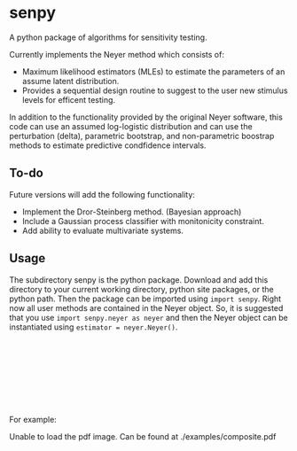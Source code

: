 # senpy
A python package of algorithms for sensitivity testing.

Currently implements the Neyer method which consists of:
  - Maximum likelihood estimators (MLEs) to estimate the parameters of an assume latent distribution.
  - Provides a sequential design routine to suggest to the user new stimulus levels for efficent testing.
  
In addition to the functionality provided by the original Neyer software, this code can use an assumed log-logistic distribution and can use the perturbation (delta), parametric bootstrap, and non-parametric boostrap methods to estimate predictive condfidence intervals. 
  
## To-do
Future versions will add the following functionality: 
  - Implement the Dror-Steinberg method. (Bayesian approach)
  - Include a Gaussian process classifier with monitonicity constraint.
  - Add ability to evaluate multivariate systems. 
  
## Usage
The subdirectory senpy is the python package. Download and add this directory to your current working directory, python site packages, or the python path. Then the package can be imported using `import senpy`. Right now all user methods are contained in the Neyer object. So, it is suggested that you use `import senpy.neyer as neyer` and then the Neyer object can be instantiated using `estimator = neyer.Neyer()`.

For example:
<object data="./examples/composite.pdf" type="application/pdf" width="615px" height="1107px">
    <embed src="./examples/composite.pdf">
        <p>Unable to load the pdf image. Can be found at ./examples/composite.pdf</p>
    </embed>
</object>

